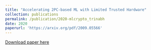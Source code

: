 ```yaml
---
title: "Accelerating 2PC-based ML with Limited Trusted Hardware"
collection: publications
permalink: /publication/2020-mlcrypto_trinabh
date: 2020
paperurl: 'https://arxiv.org/pdf/2009.05566'
---
```


<a href='https://arxiv.org/pdf/2009.05566'>Download paper here</a>
